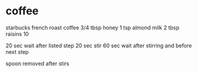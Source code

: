 # coffee
starbucks french roast coffee 3/4 tbsp
honey 1 tsp
almond milk 2 tbsp
raisins 10

20 sec wait after listed step
20 sec stir
60 sec wait after stirring and before next step

spoon removed after stirs
